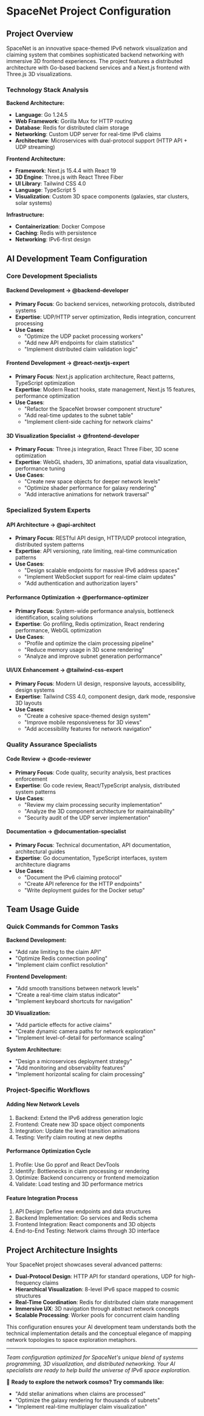# SpaceNet Project Configuration

## Project Overview

SpaceNet is an innovative space-themed IPv6 network visualization and claiming system that combines sophisticated backend networking with immersive 3D frontend experiences. The project features a distributed architecture with Go-based backend services and a Next.js frontend with Three.js 3D visualizations.

### Technology Stack Analysis

**Backend Architecture:**
- **Language**: Go 1.24.5
- **Web Framework**: Gorilla Mux for HTTP routing
- **Database**: Redis for distributed claim storage
- **Networking**: Custom UDP server for real-time IPv6 claims
- **Architecture**: Microservices with dual-protocol support (HTTP API + UDP streaming)

**Frontend Architecture:**
- **Framework**: Next.js 15.4.4 with React 19
- **3D Engine**: Three.js with React Three Fiber
- **UI Library**: Tailwind CSS 4.0
- **Language**: TypeScript 5
- **Visualization**: Custom 3D space components (galaxies, star clusters, solar systems)

**Infrastructure:**
- **Containerization**: Docker Compose
- **Caching**: Redis with persistence
- **Networking**: IPv6-first design

## AI Development Team Configuration

### Core Development Specialists

#### **Backend Development** → @backend-developer
- **Primary Focus**: Go backend services, networking protocols, distributed systems
- **Expertise**: UDP/HTTP server optimization, Redis integration, concurrent processing
- **Use Cases**: 
  - "Optimize the UDP packet processing workers"
  - "Add new API endpoints for claim statistics"
  - "Implement distributed claim validation logic"

#### **Frontend Development** → @react-nextjs-expert
- **Primary Focus**: Next.js application architecture, React patterns, TypeScript optimization
- **Expertise**: Modern React hooks, state management, Next.js 15 features, performance optimization
- **Use Cases**:
  - "Refactor the SpaceNet browser component structure"
  - "Add real-time updates to the subnet table"
  - "Implement client-side caching for network claims"

#### **3D Visualization Specialist** → @frontend-developer
- **Primary Focus**: Three.js integration, React Three Fiber, 3D scene optimization
- **Expertise**: WebGL shaders, 3D animations, spatial data visualization, performance tuning
- **Use Cases**:
  - "Create new space objects for deeper network levels"
  - "Optimize shader performance for galaxy rendering"
  - "Add interactive animations for network traversal"

### Specialized System Experts

#### **API Architecture** → @api-architect
- **Primary Focus**: RESTful API design, HTTP/UDP protocol integration, distributed system patterns
- **Expertise**: API versioning, rate limiting, real-time communication patterns
- **Use Cases**:
  - "Design scalable endpoints for massive IPv6 address spaces"
  - "Implement WebSocket support for real-time claim updates"
  - "Add authentication and authorization layers"

#### **Performance Optimization** → @performance-optimizer
- **Primary Focus**: System-wide performance analysis, bottleneck identification, scaling solutions
- **Expertise**: Go profiling, Redis optimization, React rendering performance, WebGL optimization
- **Use Cases**:
  - "Profile and optimize the claim processing pipeline"
  - "Reduce memory usage in 3D scene rendering"
  - "Analyze and improve subnet generation performance"

#### **UI/UX Enhancement** → @tailwind-css-expert
- **Primary Focus**: Modern UI design, responsive layouts, accessibility, design systems
- **Expertise**: Tailwind CSS 4.0, component design, dark mode, responsive 3D layouts
- **Use Cases**:
  - "Create a cohesive space-themed design system"
  - "Improve mobile responsiveness for 3D views"
  - "Add accessibility features for network navigation"

### Quality Assurance Specialists

#### **Code Review** → @code-reviewer
- **Primary Focus**: Code quality, security analysis, best practices enforcement
- **Expertise**: Go code review, React/TypeScript analysis, distributed system patterns
- **Use Cases**:
  - "Review my claim processing security implementation"
  - "Analyze the 3D component architecture for maintainability"
  - "Security audit of the UDP server implementation"

#### **Documentation** → @documentation-specialist
- **Primary Focus**: Technical documentation, API documentation, architectural guides
- **Expertise**: Go documentation, TypeScript interfaces, system architecture diagrams
- **Use Cases**:
  - "Document the IPv6 claiming protocol"
  - "Create API reference for the HTTP endpoints"
  - "Write deployment guides for the Docker setup"

## Team Usage Guide

### Quick Commands for Common Tasks

**Backend Development:**
- "Add rate limiting to the claim API"
- "Optimize Redis connection pooling"
- "Implement claim conflict resolution"

**Frontend Development:**
- "Add smooth transitions between network levels"
- "Create a real-time claim status indicator"
- "Implement keyboard shortcuts for navigation"

**3D Visualization:**
- "Add particle effects for active claims"
- "Create dynamic camera paths for network exploration"
- "Implement level-of-detail for performance scaling"

**System Architecture:**
- "Design a microservices deployment strategy"
- "Add monitoring and observability features"
- "Implement horizontal scaling for claim processing"

### Project-Specific Workflows

#### Adding New Network Levels
1. Backend: Extend the IPv6 address generation logic
2. Frontend: Create new 3D space object components
3. Integration: Update the level transition animations
4. Testing: Verify claim routing at new depths

#### Performance Optimization Cycle
1. Profile: Use Go pprof and React DevTools
2. Identify: Bottlenecks in claim processing or rendering
3. Optimize: Backend concurrency or frontend memoization
4. Validate: Load testing and 3D performance metrics

#### Feature Integration Process  
1. API Design: Define new endpoints and data structures
2. Backend Implementation: Go services and Redis schema
3. Frontend Integration: React components and 3D objects
4. End-to-End Testing: Network claims through 3D interface

## Project Architecture Insights

Your SpaceNet project showcases several advanced patterns:

- **Dual-Protocol Design**: HTTP API for standard operations, UDP for high-frequency claims
- **Hierarchical Visualization**: 8-level IPv6 space mapped to cosmic structures
- **Real-Time Coordination**: Redis for distributed claim state management  
- **Immersive UX**: 3D navigation through abstract network concepts
- **Scalable Processing**: Worker pools for concurrent claim handling

This configuration ensures your AI development team understands both the technical implementation details and the conceptual elegance of mapping network topologies to space exploration metaphors.

---

*Team configuration optimized for SpaceNet's unique blend of systems programming, 3D visualization, and distributed networking. Your AI specialists are ready to help build the universe of IPv6 space exploration.*

🚀 **Ready to explore the network cosmos? Try commands like:**
- "Add stellar animations when claims are processed"
- "Optimize the galaxy rendering for thousands of subnets"  
- "Implement real-time multiplayer claim visualization"